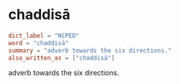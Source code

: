 # chaddisā

``` toml
dict_label = "NCPED"
word = "chaddisā"
summary = "adverb towards the six directions."
also_written_as = ["chaddisā"]
```

adverb towards the six directions.

